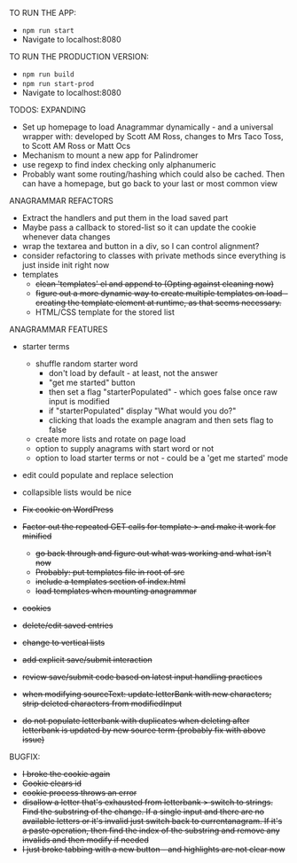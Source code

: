 TO RUN THE APP:
- `npm run start`
- Navigate to localhost:8080

TO RUN THE PRODUCTION VERSION:
- `npm run build`
- `npm run start-prod`
- Navigate to localhost:8080

TODOS:
EXPANDING
* Set up homepage to load Anagrammar dynamically - and a universal wrapper with: developed by Scott AM Ross, changes to Mrs Taco Toss, to Scott AM Ross or Matt Ocs
* Mechanism to mount a new app for Palindromer
* use regexp to find index checking only alphanumeric
* Probably want some routing/hashing which could also be cached. Then can have a homepage, but go back to your last or most common view

ANAGRAMMAR REFACTORS
* Extract the handlers and put them in the load saved part
* Maybe pass a callback to stored-list so it can update the cookie whenever data changes
* wrap the textarea and button in a div, so I can control alignment?
* consider refactoring to classes with private methods since everything is just inside init right now
* templates
	 - ~~clean 'templates' el and append to (Opting against cleaning now)~~
	 - ~~figure out a more dynamic way to create multiple templates on load - creating the template element at runtime, as that seems necessary.~~
	 - HTML/CSS template for the stored list

ANAGRAMMAR FEATURES
* starter terms
	- shuffle random starter word
		- don't load by default - at least, not the answer
		- "get me started" button
		- then set a flag "starterPopulated" - which goes false once raw input is modified
		- if "starterPopulated" display "What would you do?"
		- clicking that loads the example anagram and then sets flag to false
	- create more lists and rotate on page load
	- option to supply anagrams with start word or not
	- option to load starter terms or not - could be a 'get me started' mode
* edit could populate and replace selection
* collapsible lists would be nice



* ~~Fix cookie on WordPress~~
* ~~Factor out the repeated GET calls for template > and make it work for minified~~
	 - ~~go back through and figure out what was working and what isn't now~~
	 - ~~Probably: put templates file in root of src~~
	 - ~~include a templates section of index.html~~
	 - ~~load templates when mounting anagrammar~~
* ~~cookies~~
* ~~delete/edit saved entries~~
* ~~change to vertical lists~~
* ~~add explicit save/submit interaction~~
* ~~review save/submit code based on latest input handling practices~~
* ~~when modifying sourceText: update letterBank with new characters; strip deleted characters from modifiedInput~~
* ~~do not populate letterbank with duplicates when deleting after letterbank is updated by new source term (probably fix with above issue)~~

BUGFIX:
* ~~I broke the cookie again~~
* ~~Cookie clears id~~
* ~~cookie process throws an error~~
* ~~disallow a letter that's exhausted from letterbank > switch to strings. Find the substring of the change. If a single input and there are no available letters or it's invalid just switch back to currentanagram. If it's a paste operation, then find the index of the substring and remove any invalids and then modify if needed~~
* ~~I just broke tabbing with a new button - and highlights are not clear now~~